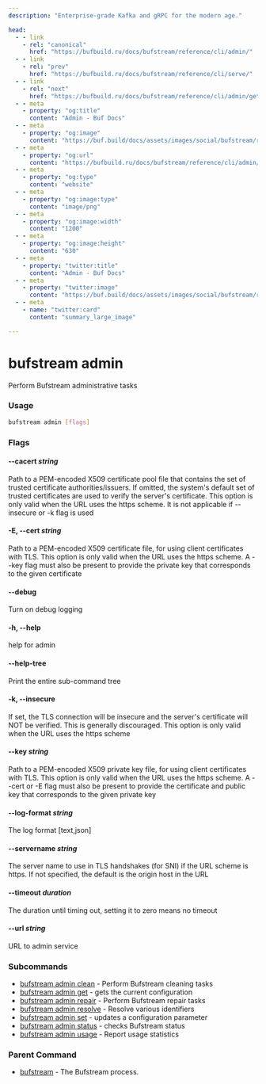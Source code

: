 ```yaml
---
description: "Enterprise-grade Kafka and gRPC for the modern age."

head:
  - - link
    - rel: "canonical"
      href: "https://bufbuild.ru/docs/bufstream/reference/cli/admin/"
  - - link
    - rel: "prev"
      href: "https://bufbuild.ru/docs/bufstream/reference/cli/serve/"
  - - link
    - rel: "next"
      href: "https://bufbuild.ru/docs/bufstream/reference/cli/admin/get/"
  - - meta
    - property: "og:title"
      content: "Admin - Buf Docs"
  - - meta
    - property: "og:image"
      content: "https://buf.build/docs/assets/images/social/bufstream/reference/cli/admin/index.png"
  - - meta
    - property: "og:url"
      content: "https://bufbuild.ru/docs/bufstream/reference/cli/admin/"
  - - meta
    - property: "og:type"
      content: "website"
  - - meta
    - property: "og:image:type"
      content: "image/png"
  - - meta
    - property: "og:image:width"
      content: "1200"
  - - meta
    - property: "og:image:height"
      content: "630"
  - - meta
    - property: "twitter:title"
      content: "Admin - Buf Docs"
  - - meta
    - property: "twitter:image"
      content: "https://buf.build/docs/assets/images/social/bufstream/reference/cli/admin/index.png"
  - - meta
    - name: "twitter:card"
      content: "summary_large_image"

---
```


# bufstream admin

Perform Bufstream administrative tasks

### Usage

```sh
bufstream admin [flags]
```

### Flags

#### \--cacert _string_

Path to a PEM-encoded X509 certificate pool file that contains the set of trusted certificate authorities/issuers. If omitted, the system's default set of trusted certificates are used to verify the server's certificate. This option is only valid when the URL uses the https scheme. It is not applicable if --insecure or -k flag is used

#### \-E, --cert _string_

Path to a PEM-encoded X509 certificate file, for using client certificates with TLS. This option is only valid when the URL uses the https scheme. A --key flag must also be present to provide the private key that corresponds to the given certificate

#### \--debug

Turn on debug logging

#### \-h, --help

help for admin

#### \--help-tree

Print the entire sub-command tree

#### \-k, --insecure

If set, the TLS connection will be insecure and the server's certificate will NOT be verified. This is generally discouraged. This option is only valid when the URL uses the https scheme

#### \--key _string_

Path to a PEM-encoded X509 private key file, for using client certificates with TLS. This option is only valid when the URL uses the https scheme. A --cert or -E flag must also be present to provide the certificate and public key that corresponds to the given private key

#### \--log-format _string_

The log format \[text,json\]

#### \--servername _string_

The server name to use in TLS handshakes (for SNI) if the URL scheme is https. If not specified, the default is the origin host in the URL

#### \--timeout _duration_

The duration until timing out, setting it to zero means no timeout

#### \--url _string_

URL to admin service

### Subcommands

- [bufstream admin clean](clean/) - Perform Bufstream cleaning tasks
- [bufstream admin get](get/) - gets the current configuration
- [bufstream admin repair](repair/) - Perform Bufstream repair tasks
- [bufstream admin resolve](resolve/) - Resolve various identifiers
- [bufstream admin set](set/) - updates a configuration parameter
- [bufstream admin status](status/) - checks Bufstream status
- [bufstream admin usage](usage/) - Report usage statistics

### Parent Command

- [bufstream](../) - The Bufstream process.
